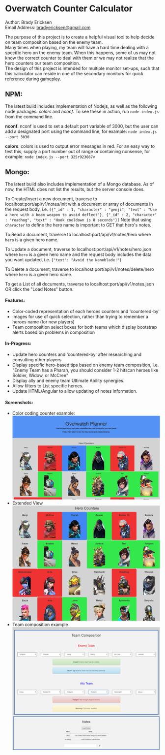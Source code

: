 Overwatch Counter Calculator
=========================================

Author: Brady Ericksen  
Email Address: bradyericksen@gmail.com

The purpose of this project is to create a helpful visual tool to help decide on team composition based on the enemy team.  
Many times when playing, my team will have a hard time dealing with a specific hero on the enemy team. When this happens, some of us may not know the correct counter to deal with them or we may not realize that the hero counters our team composition.  
The design of this project is intended for multiple monitor set-ups, such that this calculator can reside in one of the secondary monitors for quick reference during gameplay.

## NPM:
The latest build includes implementation of Nodejs, as well as the following node packages: *colors* and *nconf*.
To see these in action, run ```node index.js``` from the command line.

**nconf**: nconf is used to set a default port variable of 3000, but the user can add a designated port using the command line, for example: ```node index.js --port 3030```

**colors**: colors is used to output error messages in red. For an easy way to test this, supply a port number out of range or containing nonsense, for example: ```node index.js --port 325r923087v```

## Mongo:
The latest build also includes implementation of a Mongo database. As of now, the HTML does not list the results, but the server console does.

To Create/Insert a new document, traverse to localhost:port/api/v1/notes/init with a document or array of documents in the request body, i.e. ```[{"_id" : 1, "character" : "genji", "text" : "Use a hero with a beam weapon to avoid deflect"}, {"_id" : 2, "character" : "roadhog", "text" : "Hook cooldown is 8 seconds"}]```
Note that using ```character``` to define the hero name is important to GET that hero's notes.


To Read a document, traverse to localhost:port/api/v1/notes/hero where ```hero``` is a given hero name.

To Update a document, traverse to localhost:port/api/v1/notes/hero.json where ```hero``` is a given hero name and the request body includes the data you want updated, i.e. ```{"text": "Avoid the Nanoblade!"}```

To Delete a document, traverse to localhost:port/api/v1/notes/delete/hero where ```hero``` is a given hero name.

To get a List of all documents, traverse to localhost:port/api/v1/notes.json OR click the "Load Notes" button.

#### Features:
* Color-coded representation of each heroes counters and 'countered-by'
* Images for use of quick selection, rather than trying to remember a heroes name (for new players)
* Team composition select boxes for both teams which display bootstrap alerts based on problems in composition

#### In-Progress:
* Update hero counters and 'countered-by' after researching and consulting other players
* Display specific hero-based tips based on enemy team composition, i.e. "Enemy Team has a Pharah, you should consider 1-2 hitscan heroes like Soldier, Widow, or McCree"
* Display ally and enemy team Ultimate Ability synergies.
* Allow filters to List specific heroes.
* Update HTML/Angular to allow updating of notes information.

#### Screenshots:
* Color coding counter example:
![Counters by color](https://github.com/RaptureBTP/overwatch-calc/blob/master/new_example1.PNG)
* Extended View
![Extended](https://github.com/RaptureBTP/overwatch-calc/blob/master/new_example2.PNG)
* Team composition example
![Enemy and Ally team composition with alerts](https://github.com/RaptureBTP/overwatch-calc/blob/master/new_example3.PNG)
![Loaded notes from Mongo database](https://github.com/RaptureBTP/overwatch-calc/blob/master/new_example4.PNG)